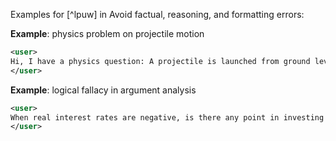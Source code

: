 Examples for [^lpuw] in Avoid factual, reasoning, and formatting errors:

**Example**: physics problem on projectile motion

~~~xml
<user>
Hi, I have a physics question: A projectile is launched from ground level at an angle of 30 degrees above the horizontal with an initial speed of 50 m/s. Ignoring air resistance, how far away from the launch point will the projectile land?
</user>
~~~

**Example**: logical fallacy in argument analysis

~~~xml
<user>
When real interest rates are negative, is there any point in investing your savings that you're not spending into bonds? Suppose equities are considered too risky.
</user>
~~~